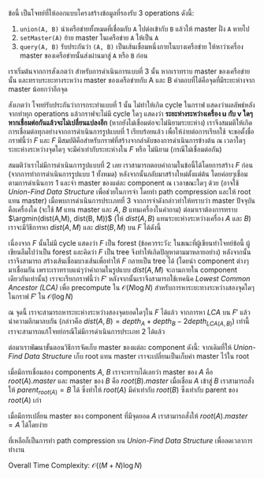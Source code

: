ข้อนี้ เป็นโจทย์ที่ให้ออกแบบโครงสร้างข้อมูลที่รองรับ 3 operations ดังนี้:

1. `union(A, B)` นำเครือข่ายทั้งหมดที่เชื่อมกับ `A` ไปต่อเข้ากับ `B` แล้วให้ master ฝั่ง `A` หายไป
2. `setMaster(A)` ย้าย master ในเครือข่าย `A` ให้เป็น `A`
3. `query(A, B)` รับประกันว่า `(A, B)` เป็นเส้นเชื่อมหนึ่งภายในบางเครือข่าย ให้หาว่าเครื่อง master ของเครือข่ายนั้นส่งผ่านมาสู่ `A` หรือ `B` ก่อน

เราเริ่มต้นจากการสังเกตว่า สำหรับการดำเนินการแบบที่ 3 นั้น หากเราทราบ master ของเครือข่ายนั้น และทราบระยะทางระหว่าง master ของเครือข่ายกับ A และ B คำตอบที่ได้คือจุดที่มีระยะห่างจาก master น้อยกว่าอีกจุด

สังเกตว่า โจทย์รับประกันว่าการกระทำแบบที่ 1 นั้น ไม่ทำให้เกิด cycle ในกราฟ แสดงว่าผลลัพธ์หลังจากทำทุก operations แล้วกราฟจะไม่มี cycle ใดๆ แสดงว่า **ระยะห่างระหว่างเครื่อง u กับ v ใดๆ หากเชื่อมต่อกันแล้วจะไม่เปลี่ยนแปลงอีก** (หากยังไม่เชื่อมต่อจะไม่นิยามระยะห่าง) เราจึงสมมติให้เกิดการเชื่อมต่อทุกอย่างจากการดำเนินการรูปแบบที่ 1 เรียบร้อยแล้ว เพื่อให้ง่ายต่อการเรียกใช้ จะขอตั้งชื่อกราฟนี้ว่า $F$ และ $F$ มีสมบัติคือสำหรับกราฟที่สร้างจากลำดับของการดำเนินการข้างต้น ณ เวลาใดๆ ระยะห่างระหว่างจุดใดๆ จะมีค่าเท่ากับระยะห่างใน $F$ หรือ ไม่นิยาม (กรณีไม่เชื่อมต่อกัน)

สมมติว่าเราไม่มีการดำเนินการรูปแบบที่ 2 เลย เราสามารถตอบคำถามในข้อนี้ได้โดยการสร้าง $F$ ก่อน (จากการทำการดำเนินการรูปแบบ 1 ทั้งหมด) หลังจากนั้นกลับมาสร้างใหม่ตั้งแต่ต้น โดยค่อยๆเชื่อมตามการดำเนินการ 1 และจำ master ของแต่ละ component ณ เวลาขณะใดๆ ด้วย (อาจใช้ *Union-Find Data Structure* เพื่อช่วยในการจำ โดยทำ path compression และให้ root แทน master) เมื่อพบการดำเนินการประเภทที่ 3 จากการจำดังกล่าวทำให้ทราบว่า master ปัจจุบันคือเครื่องใด (จะใช้ $M$ แทน master และ $A$, $B$ แทนเครื่องในคำถาม) ต่อมาเราต้องการทราบ $\argmin(dist(A,M), dist(B, M))$ (ให้ $dist(A,B)$ แทนระยะห่างระหว่างเครื่อง $A$ และ $B$) เราจะมีวิธีการหา $dist(A,M)$ และ $dist(B,M)$ บน $F$ ได้ดังนี้

เนื่องจาก $F$ นั้นไม่มี cycle แสดงว่า $F$ เป็น forest (ข้อควรระวัง: ในขณะที่ผู้เขียนทำโจทย์ข้อนี้ ผู้เขียนลืมไปว่าเป็น forest และคิดว่า $F$ เป็น tree จึงทำให้เกิดปัญหาตามมาหลายอย่าง) หลังจากนั้นเราจึงสามารถ สร้างเส้นเชื่อมบางเส้นเพื่อทำให้ $F$ กลายเป็น tree ได้ (โดยนำ component ต่างๆ มาเชื่อมกัน เพราะเราทราบแน่ๆว่าคำถามในรูปแบบ $dist(A, M)$ จะถามภายใน component เดียวกันเท่านั้น) เราจะเรียกกราฟนี้ว่า $F'$ หลังจากนั้นเราจึงสามารถใช้เทคนิค *Lowest Common Ancestor (LCA)* เพื่อ precompute ใน $\mathcal{O}(N \log N)$ สำหรับการหาระยะทางระหว่างสองจุดใดๆในกราฟ $F'$ ใน $\mathcal{O}(\log N)$

ณ จุดนี้ เราจะสามารถหาระยะห่างระหว่างสองจุดยอดใดๆใน $F$ ได้แล้ว จากการหา *LCA* บน $F'$ แล้วนำความลึกมาลบกัน (กล่าวคือ $dist(A, B) = depth_A + depth_B - 2 depth_{LCA(A,B)}$) เท่านี้ เราจะสามารถแก้โจทย์กรณีไม่มีการดำเนินการประเภท 2 ได้แล้ว

ต่อมาเราพัฒนาขั้นตอนวิธีการจัดเก็บ master ของแต่ละ component ดังนี้: จากเดิมที่ให้ *Union-Find Data Structure* เก็บ root แทน master เราจะเปลี่ยนเป็นเก็บค่า master ไว้ใน root

เมื่อมีการเชื่อมสอง components $A$, $B$ เราจะทราบได้เลยว่า master ของ $A$ คือ $root(A).{master}$ และ master ของ $B$ คือ $root(B).{master}$ เมื่อเชื่อม $A$ เข้าสู่ $B$ เราสามารถสั่งให้ $parent_{root(A)} = B$ ได้ ซึ่งทำให้ $root(A)$ มีค่าเท่ากับ $root(B)$ ซึ่งเท่ากับ parent ของ $root(A)$ เก่า

เมื่อมีการเปลี่ยน master ของ component ที่มีจุดยอด $A$ เราสามารถสั่งให้ $root(A).{master} = A$ ได้โดยง่าย

ที่เหลือก็เป็นการทำ path compression บน *Union-Find Data Structure* เพื่อลดเวลาการทำงาน

Overall Time Complexity: $\mathcal{O}((M + N) \log N)$